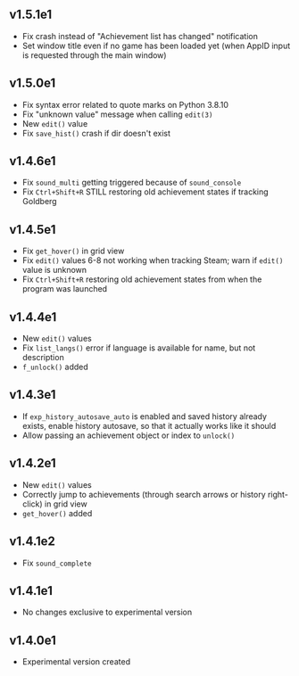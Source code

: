 ## v1.5.1e1
- Fix crash instead of "Achievement list has changed" notification
- Set window title even if no game has been loaded yet (when AppID input is requested through the main window)

## v1.5.0e1
- Fix syntax error related to quote marks on Python 3.8.10
- Fix "unknown value" message when calling `edit(3)`
- New `edit()` value
- Fix `save_hist()` crash if dir doesn't exist

## v1.4.6e1
- Fix `sound_multi` getting triggered because of `sound_console`
- Fix `Ctrl+Shift+R` STILL restoring old achievement states if tracking Goldberg

## v1.4.5e1
- Fix `get_hover()` in grid view
- Fix `edit()` values 6-8 not working when tracking Steam; warn if `edit()` value is unknown
- Fix `Ctrl+Shift+R` restoring old achievement states from when the program was launched

## v1.4.4e1
- New `edit()` values
- Fix `list_langs()` error if language is available for name, but not description
- `f_unlock()` added

## v1.4.3e1
- If `exp_history_autosave_auto` is enabled and saved history already exists, enable history autosave, so that it actually works like it should
- Allow passing an achievement object or index to `unlock()`

## v1.4.2e1
- New `edit()` values
- Correctly jump to achievements (through search arrows or history right-click) in grid view
- `get_hover()` added

## v1.4.1e2
- Fix `sound_complete`

## v1.4.1e1
- No changes exclusive to experimental version

## v1.4.0e1
- Experimental version created